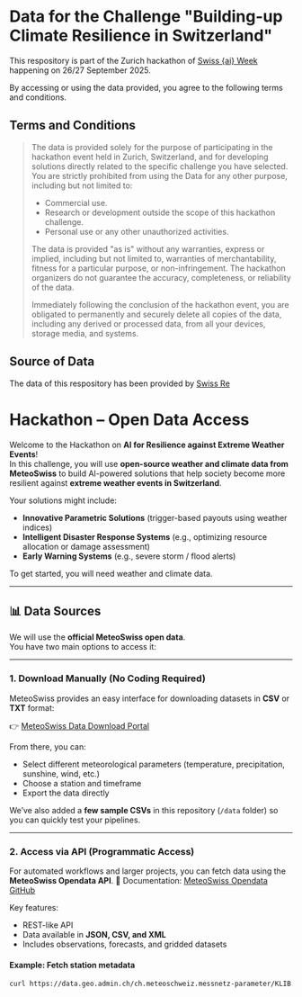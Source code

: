 # Data for the Challenge "Building-up Climate Resilience in Switzerland"
This respository is part of the Zurich hackathon of [Swiss {ai} Week](https://swiss-ai-weeks.ch/) happening on 26/27 September 2025.

By accessing or using the data provided, you agree to the following terms and conditions.
## Terms and Conditions
> The data is provided solely for the purpose of participating in the hackathon event held in Zurich, Switzerland, and for developing solutions directly related to the specific challenge you have selected. You are strictly prohibited from using the Data for any other purpose, including but not limited to:
> - Commercial use.
> - Research or development outside the scope of this hackathon challenge.
> - Personal use or any other unauthorized activities.
> 
> The data is provided "as is" without any warranties, express or implied, including but not limited to, warranties of merchantability, fitness for a particular purpose, or non-infringement. The hackathon organizers do not guarantee the accuracy, completeness, or reliability of the data.
>
> Immediately following the conclusion of the hackathon event, you are obligated to permanently and securely delete all copies of the data, including any derived or processed data, from all your devices, storage media, and systems. 

## Source of Data
The data of this respository has been provided by [Swiss Re](https://www.swissre.com/)

# Hackathon – Open Data Access
Welcome to the Hackathon on **AI for Resilience against Extreme Weather Events**!  
In this challenge, you will use **open-source weather and climate data from MeteoSwiss** to build AI-powered solutions that help society become more resilient against **extreme weather events in Switzerland**.  

Your solutions might include:
- **Innovative Parametric Solutions** (trigger-based payouts using weather indices)  
- **Intelligent Disaster Response Systems** (e.g., optimizing resource allocation or damage assessment)  
- **Early Warning Systems** (e.g., severe storm / flood alerts)  

To get started, you will need weather and climate data.  

---

## 📊 Data Sources

We will use the **official MeteoSwiss open data**.  
You have two main options to access it:

---

### 1. Download Manually (No Coding Required)

MeteoSwiss provides an easy interface for downloading datasets in **CSV** or **TXT** format:

👉 [MeteoSwiss Data Download Portal](https://www.meteoswiss.admin.ch/services-and-publications/applications/ext/download-data-without-coding-skills.htm)

From there, you can:
- Select different meteorological parameters (temperature, precipitation, sunshine, wind, etc.)
- Choose a station and timeframe
- Export the data directly

We’ve also added a **few sample CSVs** in this repository (`/data` folder) so you can quickly test your pipelines.

---

### 2. Access via API (Programmatic Access)

For automated workflows and larger projects, you can fetch data using the **MeteoSwiss Opendata API**.
📖 Documentation: [MeteoSwiss Opendata GitHub](https://github.com/MeteoSwiss/publication-opendata)

Key features:
- REST-like API  
- Data available in **JSON, CSV, and XML**  
- Includes observations, forecasts, and gridded datasets

#### Example: Fetch station metadata
```bash
curl https://data.geo.admin.ch/ch.meteoschweiz.messnetz-parameter/KLIB.csv
